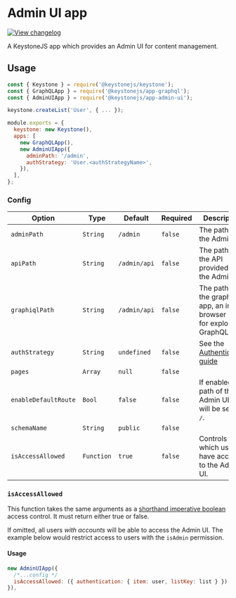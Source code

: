 <!--[meta]
section: api
subSection: apps
title: Admin UI app
[meta]-->

# Admin UI app

[![View changelog](https://img.shields.io/badge/changelogs.xyz-Explore%20Changelog-brightgreen)](https://changelogs.xyz/@keystonejs/app-admin-ui)

A KeystoneJS app which provides an Admin UI for content management.

## Usage

```js
const { Keystone } = require('@keystonejs/keystone');
const { GraphQLApp } = require('@keystonejs/app-graphql');
const { AdminUIApp } = require('@keystonejs/app-admin-ui');

keystone.createList('User', { ... });

module.exports = {
  keystone: new Keystone(),
  apps: [
    new GraphQLApp(),
    new AdminUIApp({
      adminPath: '/admin',
      authStrategy: 'User.<authStrategyName>',
    }),
  ],
};
```

### Config

| Option               | Type       | Default      | Required | Description                                                                  |
| -------------------- | ---------- | ------------ | -------- | ---------------------------------------------------------------------------- |
| `adminPath`          | `String`   | `/admin`     | `false`  | The path of the Admin UI.                                                    |
| `apiPath`            | `String`   | `/admin/api` | `false`  | The path of the API provided to the Admin UI.                                |
| `graphiqlPath`       | `String`   | `/admin/api` | `false`  | The path of the graphiql app, an in-browser IDE for exploring GraphQL.       |
| `authStrategy`       | `String`   | `undefined`  | `false`  | See the [Authentication guide](https://keystonejs.com/guides/authentication) |
| `pages`              | `Array`    | `null`       | `false`  |                                                                              |
| `enableDefaultRoute` | `Bool`     | `false`      | `false`  | If enabled, the path of the Admin UI app will be set to `/`.                 |
| `schemaName`         | `String`   | `public`     | `false`  |                                                                              |
| `isAccessAllowed`    | `Function` | `true`       | `false`  | Controls which users have access to the Admin UI.                            |

### `isAccessAllowed`

This function takes the same arguments as a [shorthand imperative boolean](https://www.keystonejs.com/api/access-control#shorthand-imperative-boolean) access control. It must return either true or false.

If omitted, all users _with accounts_ will be able to access the Admin UI. The example below would restrict access to users with the `isAdmin` permission.

#### Usage

```js
new AdminUIApp({
  /*...config */
  isAccessAllowed: ({ authentication: { item: user, listKey: list } }) => !!user && !!user.isAdmin,
}),
```
